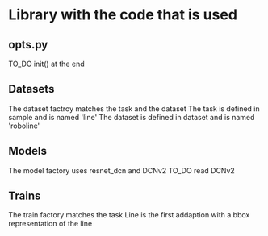 # Library with the code that is used

## opts.py
TO_DO
init() at the end

## Datasets
The dataset factroy matches the task and the dataset
The task is defined in sample and is named 'line'
The dataset is defined in dataset and is named 'roboline'

## Models
The model factory uses resnet_dcn and DCNv2
TO_DO read DCNv2

## Trains
The train factory matches the task
Line is the first addaption with a bbox representation of the line